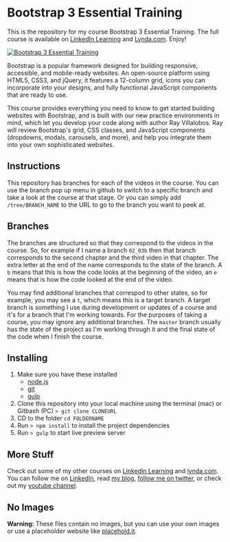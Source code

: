 # Bootstrap 3 Essential Training
This is the repository for my course Bootstrap 3 Essential Training. The full course is available on [LinkedIn Learning](https://www.linkedin.com/learning/bootstrap-3-essential-training?trk=insiders_6787408_learning) and [Lynda.com](https://www.lynda.com/Bootstrap-tutorials/Bootstrap-3-Essential-Training). Enjoy!

[![Bootstrap 3 Essential Training](https://media-exp2.licdn.com/media-proxy/ext?w=1200&h=675&f=n&hash=DC3bEir98BTu%2Ff%2FWq7z9fLJqdX0%3D&ora=1%2CaFBCTXdkRmpGL2lvQUFBPQ%2CxAVta5g-0R6plxVUzgUv5K_PrkC9q0RIUJDPBy-lWiKs_tSfZHbuf8PeZLSiol8SfykDlQ00fOmhQjbhGo69LcLmY4Yx3A)](https://www.linkedin.com/learning/bootstrap-3-essential-training?trk=insiders_6787408_learning)

Bootstrap is a popular framework designed for building responsive, accessible, and mobile-ready websites. An open-source platform using HTML5, CSS3, and jQuery, it features a 12-column grid, icons you can incorporate into your designs, and fully functional JavaScript components that are ready to use.

This course provides everything you need to know to get started building websites with Bootstrap, and is built with our new practice environments in mind, which let you develop your code along with author Ray Villalobos. Ray will review Bootstrap's grid, CSS classes, and JavaScript components (dropdowns, modals, carousels, and more), and help you integrate them into your own sophisticated websites.

## Instructions
This repository has branches for each of the videos in the course. You can use the branch pop up menu in github to switch to a specific branch and take a look at the course at that stage. Or you can simply add `/tree/BRANCH_NAME` to the URL to go to the branch you want to peek at. 

## Branches
The branches are structured so that they correspond to the videos in the course. So, for example if I name a branch `02_03b` then that branch corresponds to the second chapter and the third video in that chapter. The extra letter at the end of the name corresponds to the state of the branch. A `b` means that this is how the code looks at the beginning of the video, an `e` means that is how the code looked at the end of the video.

You may find additional branches that correspod to other states, so for example, you may see a `t`, which means this is a target branch. A target branch is something I use during development or updates of a course and it's for a branch that I'm working towards. For the purposes of taking a course, you may ignore any additional branches. The `master` branch usually has the state of the project as I'm working through it and the final state of the code when I finish the course. 

## Installing
1. Make sure you have these installed
	- [node.js](http://nodejs.org/)
	- [git](http://git-scm.com/)
	- [gulp](http://gulpjs.com/)
2. Clone this repository into your local machine using the terminal (mac) or Gitbash (PC) `> git clone CLONEURL`
3. CD to the folder `cd FOLDERNAME`
4. Run `> npm install` to install the project dependencies
5. Run `> gulp` to start live preview server
## More Stuff
Check out some of my other courses on [LinkedIn Learning](https://www.linkedin.com/learning/instructors/ray-villalobos?trk=insiders_6787408_learning) and [lynda.com](http://lynda.com/rayvillalobos). You can follow me on [LinkedIn](https://www.linkedin.com/in/planetoftheweb/), read [my blog](http://raybo.org), [follow me on twitter](http://twitter.com/planetoftheweb), or check out my [youtube channel](http://youtube.com/planetoftheweb).

## No Images
__Warning:__ These files contain no images, but you can use your own images or use a placeholder website like [placehold.it](http://placehold.it/).
